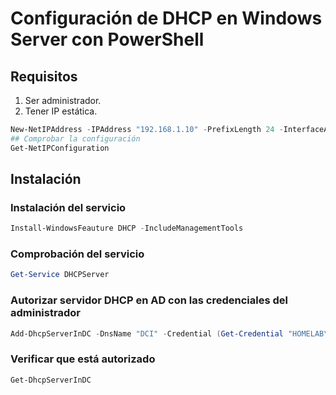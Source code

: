 # Configuración de DHCP en Windows Server con PowerShell
## Requisitos
1. Ser administrador.
2. Tener IP estática.
```powershell
New-NetIPAddress -IPAddress "192.168.1.10" -PrefixLength 24 -InterfaceAlias "Ethernet" -DefaultGateway "192.168.1.1"
## Comprobar la configuración
Get-NetIPConfiguration
````
## Instalación 
### Instalación del servicio
```powershell
Install-WindowsFeauture DHCP -IncludeManagementTools
``` 
### Comprobación del servicio
```powershell
Get-Service DHCPServer
```
### Autorizar servidor DHCP en AD con las credenciales del administrador
```powershell
Add-DhcpServerInDC -DnsName "DCI" -Credential (Get-Credential "HOMELAB\Administrador")
```
### Verificar que está autorizado
```powershell
Get-DhcpServerInDC
```
